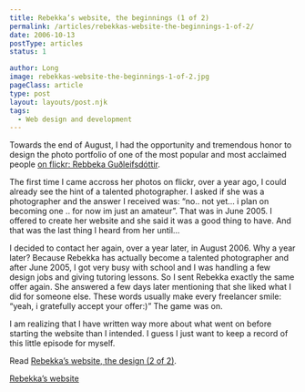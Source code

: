 ```yaml
---
title: Rebekka’s website, the beginnings (1 of 2)
permalink: /articles/rebekkas-website-the-beginnings-1-of-2/
date: 2006-10-13
postType: articles
status: 1

author: Long
image: rebekkas-website-the-beginnings-1-of-2.jpg
pageClass: article
type: post
layout: layouts/post.njk
tags:
  - Web design and development
---
```


Towards the end of August, I had the opportunity and tremendous honor to design the photo portfolio of one of the most popular and most acclaimed people [on flickr: Rebbeka Guðleifsdóttir](https://flickr.com/photos/rebba).

The first time I came accross her photos on flickr, over a year ago, I could already see the hint of a talented photographer. I asked if she was a photographer and the answer I received was: “no.. not yet… i plan on becoming one .. for now im just an amateur”. That was in June 2005. I offered to create her website and she said it was a good thing to have. And that was the last thing I heard from her until…

I decided to contact her again, over a year later, in August 2006. Why a year later? Because Rebekka has actually become a talented photographer and after June 2005, I got very busy with school and I was handling a few design jobs and giving tutoring lessons. So I sent Rebekka exactly the same offer again. She answered a few days later mentioning that she liked what I did for someone else. These words usually make every freelancer smile: “yeah, i gratefully accept your offer:)” The game was on.

I am realizing that I have written way more about what went on before starting the website than I intended. I guess I just want to keep a record of this little episode for myself.

Read [Rebekka’s website, the design (2 of 2)](/articles/rebekkas-website-the-design-2-of-2/).

[Rebekka’s website](http://www.rebekkagudleifs.com/)
